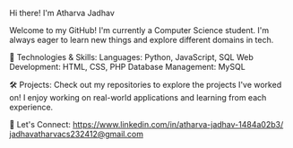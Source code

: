Hi there! I'm Atharva Jadhav

Welcome to my GitHub! I'm currently a Computer Science student. I'm always eager to learn new things and explore different domains in tech.

🔧 Technologies & Skills:
Languages: Python, JavaScript, SQL
Web Development: HTML, CSS, PHP
Database Management: MySQL

🛠 Projects:
Check out my repositories to explore the projects I've worked on! I enjoy working on real-world applications and learning from each experience.

🤝 Let's Connect:
https://www.linkedin.com/in/atharva-jadhav-1484a02b3/
jadhavatharvacs232412@gmail.com
